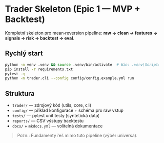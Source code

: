 # Trader Skeleton (Epic 1 — MVP + Backtest)

Kompletní skeleton pro mean‑reversion pipeline: **raw → clean → features → signals → risk → backtest → eval**.

## Rychlý start
```bash
python -m venv .venv && source .venv/bin/activate  # Win: .venv\Scripts\activate
pip install -r requirements.txt
pytest -q
python -m trader.cli --config config/config.example.yml run
```

## Struktura
- `trader/` — zdrojový kód (utils, core, cli)
- `config/` — příklad konfigurace + schéma pro raw vstup
- `tests/` — pytest unit testy (syntetická data)
- `reports/` — CSV výstupy backtestu
- `docs/` + `mkdocs.yml` — volitelná dokumentace

> Pozn.: Fundamenty řeš mimo tuto pipeline (výběr universa).

